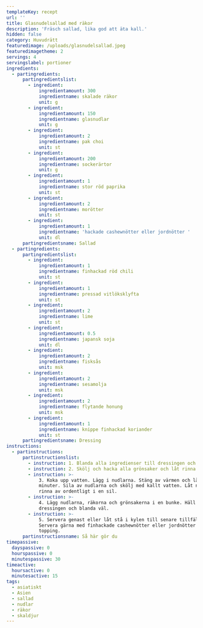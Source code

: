 ```yaml
---
templateKey: recept
url: ''
title: Glasnudelsallad med räkor
description: 'Fräsch sallad, lika god att äta kall.'
hidden: false
category: Huvudrätt
featuredimage: /uploads/glasnudelsallad.jpeg
featuredimagetheme: 2
servings: 4
servingslabel: portioner
ingredients:
  - partingredients:
      partingredientslist:
        - ingredient:
            ingredientamount: 300
            ingredientname: skalade räkor
            unit: g
        - ingredient:
            ingredientamount: 150
            ingredientname: glasnudlar
            unit: g
        - ingredient:
            ingredientamount: 2
            ingredientname: pak choi
            unit: st
        - ingredient:
            ingredientamount: 200
            ingredientname: sockerärtor
            unit: g
        - ingredient:
            ingredientamount: 1
            ingredientname: stor röd paprika
            unit: st
        - ingredient:
            ingredientamount: 2
            ingredientname: morötter
            unit: st
        - ingredient:
            ingredientamount: 1
            ingredientname: 'hackade cashewnötter eller jordnötter '
            unit: dl
      partingredientsname: Sallad
  - partingredients:
      partingredientslist:
        - ingredient:
            ingredientamount: 1
            ingredientname: finhackad röd chili
            unit: st
        - ingredient:
            ingredientamount: 1
            ingredientname: pressad vitlöksklyfta
            unit: st
        - ingredient:
            ingredientamount: 2
            ingredientname: lime
            unit: st
        - ingredient:
            ingredientamount: 0.5
            ingredientname: japansk soja
            unit: dl
        - ingredient:
            ingredientamount: 2
            ingredientname: fisksås
            unit: msk
        - ingredient:
            ingredientamount: 2
            ingredientname: sesamolja
            unit: msk
        - ingredient:
            ingredientamount: 2
            ingredientname: flytande honung
            unit: msk
        - ingredient:
            ingredientamount: 1
            ingredientname: knippe finhackad koriander
            unit: st
      partingredientsname: Dressing
instructions:
  - partinstructions:
      partinstructionslist:
        - instruction: 1. Blanda alla ingredienser till dressingen och ställ åt sidan.
        - instruction: 2. Skölj och hacka alla grönsaker och låt rinna av i en sil.
        - instruction: >-
            3. Koka upp vatten. Lägg i nudlarna. Stäng av värmen och låt stå i 5
            minuter. Sila av nudlarna och skölj med kallt vatten. Låt nudlarna
            rinna av ordentligt i en sil. 
        - instruction: >-
            4. Lägg nudlarna, räkorna och grönsakerna i en bunke. Häll över
            dressingen och blanda väl. 
        - instruction: >-
            5. Servera genast eller låt stå i kylen till senare tillfälle.
            Servera gärna med finhackade cashewnötter eller jordnötter som
            topping.
      partinstructionsname: Så här gör du
timepassive:
  dayspassive: 0
  hourspassive: 0
  minutespassive: 30
timeactive:
  hoursactive: 0
  minutesactive: 15
tags:
  - asiatiskt
  - Asien
  - sallad
  - nudlar
  - räkor
  - skaldjur
---
```


